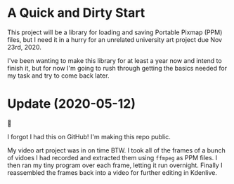 # A Quick and Dirty Start

This project will be a library for loading and saving Portable Pixmap (PPM) files, but I need it in a hurry for an unrelated university art project due Nov 23rd, 2020.

I've been wanting to make this library for at least a year now and intend to finish it, but for now I'm going to rush through getting the basics needed for my task and try to come back later.

# Update (2020-05-12)

🤣

I forgot I had this on GitHub! I'm making this repo public.

My video art project was in on time BTW. I took all of the frames of a bunch of vidoes I had recorded and extracted them using `ffmpeg` as PPM files. I then ran my tiny program over each frame, letting it run overnight. Finally I reassembled the frames back into a video for further editing in Kdenlive.
